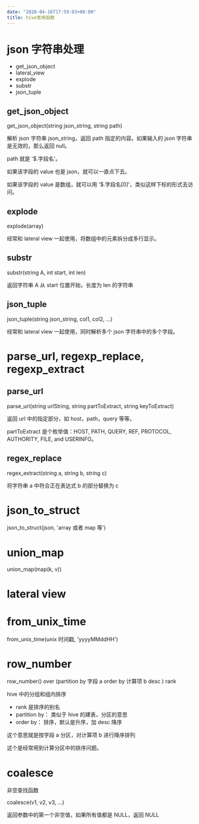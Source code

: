 ```yaml
---
date: "2020-04-16T17:59:03+08:00"
title: hive常用函数
---
```


# json 字符串处理

- get_json_object
- lateral_view
- explode
- substr
- json_tuple

## get_json_object

get_json_object(string json_string, string path)

解析 json 字符串 json_string，返回 path 指定的内容。如果输入的 json 字符串是无效的，那么返回 null。

path 就是 '\$.字段名'。

如果该字段的 value 也是 json，就可以一直点下去。

如果该字段的 value 是数组，就可以用 '\$.字段名[0]'，类似这样下标的形式去访问。

## explode

explode(array)

经常和 lateral view 一起使用，将数组中的元素拆分成多行显示。

## substr

substr(string A, int start, int len)

返回字符串 A 从 start 位置开始，长度为 len 的字符串

## json_tuple

json_tuple(string json_string, col1, col2, ...)

经常和 lateral view 一起使用，同时解析多个 json 字符串中的多个字段。

# parse_url, regexp_replace, regexp_extract

## parse_url

parse_url(string urlString, string partToExtract, string keyToExtract)

返回 url 中的指定部分，如 host，path，query 等等。

partToExtract 是个枚举值：HOST, PATH, QUERY, REF, PROTOCOL, AUTHORITY, FILE, and USERINFO。

## regex_replace

regex_extract(string a, string b, string c)

将字符串 a 中符合正在表达式 b 的部分替换为 c

# json_to_struct

json_to_struct(json, 'array 或者 map 等')

# union_map

union_map(map(k, v))

# lateral view

# from_unix_time

from_unix_time(unix 时间戳, 'yyyyMMddHH')

# row_number

row_number() over (partition by 字段 a order by 计算项 b desc ) rank

hive 中的分组和组内排序

- rank 是排序的别名
- partition by： 类似于 hive 的建表，分区的意思
- order by： 排序，默认是升序，加 desc 降序

这个意思就是按字段 a 分区，对计算项 b 进行降序排列

这个是经常用到计算分区中的排序问题。

# coalesce

非空查找函数

coalesce(v1, v2, v3, ...)

返回参数中的第一个非空值，如果所有值都是 NULL，返回 NULL
